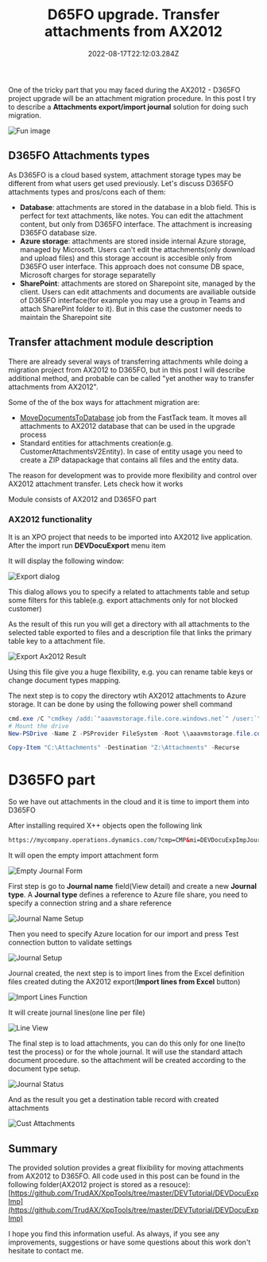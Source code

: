 ﻿---
title: "D65FO upgrade. Transfer attachments from AX2012"
date: "2022-08-17T22:12:03.284Z"
tags: ["XppDEVTutorial", "Integration"]
path: "/upgradeD365-attachments"
featuredImage: "./logo.png"
excerpt: "The blog post describes a procedure to transfer attachments from AX2012 to D365FO"
---

One of the tricky part that you may faced during the AX2012 - D365FO project upgrade will be an attachment migration procedure. In this post I try to describe a **Attachments export/import journal** solution for doing such migration.

![Fun image](CloudFunny.jpg)

## D365FO Attachments types

As D365FO is a cloud based system, attachment storage types may be different from what users get used previously. Let's discuss D365FO attachments types and pros/cons each of them:

- **Database**: attachments are stored in the database in a blob field. This is perfect for text attachments, like notes. You can edit the attachment content, but only from D365FO interface. The attachment is increasing D365FO database size.
- **Azure storage**: attachments are stored inside internal Azure storage, managed by Microsoft. Users can't edit the attachments(only download and upload files) and this storage account is accesible only from D365FO user interface. This approach does not consume DB space, Microsoft charges for storage separatelly
- **SharePoint**: attachments are stored on Sharepoint site, managed by the client. Users can edit attachments and documents are availiable outside of D365FO interface(for example you may use a group in Teams and attach SharePint folder to it). But in this case the customer needs to maintain the Sharepoint site

## Transfer attachment module description

There are already several ways of transferring attachments while doing a migration project from AX2012 to D365FO, but in this post I will describe additional method, and probable can be called "yet another way to transfer attachments from AX2012".

Some of the of the box ways for attachment migration are:
- [MoveDocumentsToDatabase](https://github.com/microsoft/Dynamics-365-FastTrack-Implementation-Assets/blob/master/AX2012DataUpgrade/MoveDocumentsToDatabase ) job from the FastTack team. It moves all attachments to AX2012 database that can be used in the upgrade process
-  Standard entities for attachments creation(e.g. CustomerAttachmentsV2Entity). In case of entity usage you need to create a ZIP datapackage that contains all files and the entity data.

The reason for development was to provide more flexibility and control over AX2012 attachment transfer.
Lets check how it works

Module consists of AX2012 and D365FO part

### AX2012 functionality

It is an XPO project that needs to be imported into AX2012 live application. After the import run **DEVDocuExport** menu item

It will display the following window:

![Export dialog](ExportAx2012.png)

This dialog allows you to specify a related to attachments table and setup some filters for this table(e.g. export attachments only for not blocked customer)

As the result of this run you will get a directory with all attachments to the selected table exported to files and a description file that links the primary table key to a attachment file.

![Export Ax2012 Result](ExportAx2012Result.png)

Using this file give you a huge flexibility, e.g. you can rename table keys or change document types mapping.

The next step is to copy the directory wtih AX2012 attachments to Azure storage. It can be done by using the following power shell command

```powershell
cmd.exe /C "cmdkey /add:`"aaavmstorage.file.core.windows.net`" /user:`"localhost\aaavmstorage`" /pass:`"BQubgv1NlZE+LtbbL8jKLrkVSwBlLHGuygbu9fy6gDv+UiRTiw63cpmVlAEVhSLCup1XRbbVajt6ww==`"" 
# Mount the drive 
New-PSDrive -Name Z -PSProvider FileSystem -Root \\aaavmstorage.file.core.windows.net\aaavmfileshare 

Copy-Item "C:\Attachments" -Destination "Z:\Attachments" -Recurse
```

# D365FO part

So we have out attachments in the cloud and it is time to import them into D365FO

After installing required X++ objects open the following link

```html
https://mycompany.operations.dynamics.com/?cmp=CMP&mi=DEVDocuExpImpJournalTable

```

It will open the empty import attachment form

![Empty Journal Form](EmptyJournalForm.png)

First step is go to **Journal name** field(View detail) and create a new **Journal type**. A **Journal type** defines a reference to Azure file share, you need to specify a connection string and a share reference

![Journal Name Setup](JournalNameSetup.png)

Then you need to specify Azure location for our import and press Test connection button to validate settings

![Journal Setup](JournalSetup.png)

Journal created, the next step is to import lines from the Excel definition files created duting the AX2012 export(**Import lines from Excel** button)

![Import Lines Function](ImportLinesFunction.png)

It will create journal lines(one line per file)

![Line View](LineView.png)

The final step is to load attachments, you can do this only for one line(to test the process) or for the whole journal. It will use the standard attach document procedure. so the attachment will be created according to the document type setup.

![Journal Status](JournalStatus.png)

And as the result you get a destination table record with created attachments

![Cust Attachments](CustAttachments.png)

## Summary

The provided solution provides a great flixibility for moving attachments from AX2012 to D365FO. All code used in this post can be found in the following folder(AX2012 project is stored as a resouce): [https://github.com/TrudAX/XppTools/tree/master/DEVTutorial/DEVDocuExpImp](https://github.com/TrudAX/XppTools/tree/master/DEVTutorial/DEVDocuExpImp) 

I hope you find this information useful. As always, if you see any improvements, suggestions or have some questions about this work don't hesitate to contact me.